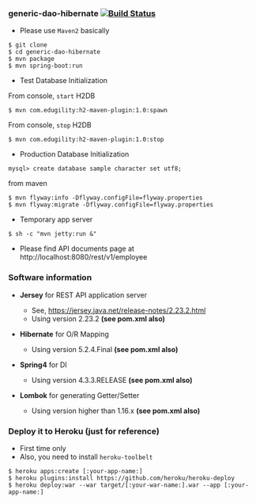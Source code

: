 ### generic-dao-hibernate [![Build Status](https://travis-ci.org/Hiroyuki-Nagata/generic-dao-hibernate.svg?branch=master)](https://travis-ci.org/Hiroyuki-Nagata/generic-dao-hibernate)

* Please use `Maven2` basically

```
$ git clone
$ cd generic-dao-hibernate
$ mvn package
$ mvn spring-boot:run
```

* Test Database Initialization

From console, `start` H2DB

```
$ mvn com.edugility:h2-maven-plugin:1.0:spawn
```

From console, `stop` H2DB

```
$ mvn com.edugility:h2-maven-plugin:1.0:stop
```

* Production Database Initialization

```
mysql> create database sample character set utf8;
```

from maven

```
$ mvn flyway:info -Dflyway.configFile=flyway.properties
$ mvn flyway:migrate -Dflyway.configFile=flyway.properties
```

* Temporary app server
```
$ sh -c "mvn jetty:run &"
```

* Please find API documents page at http://localhost:8080/rest/v1/employee

### Software information

* **Jersey** for REST API application server

    * See, https://jersey.java.net/release-notes/2.23.2.html
    * Using version 2.23.2 **(see pom.xml also)**

* **Hibernate** for O/R Mapping

    * Using version 5.2.4.Final **(see pom.xml also)**

* **Spring4** for DI

    * Using version 4.3.3.RELEASE **(see pom.xml also)**

* **Lombok** for generating Getter/Setter

    * Using version higher than 1.16.x **(see pom.xml also)**

### Deploy it to Heroku (just for reference)

* First time only
* Also, you need to install `heroku-toolbelt`

```
$ heroku apps:create [:your-app-name:]
$ heroku plugins:install https://github.com/heroku/heroku-deploy
$ heroku deploy:war --war target/[:your-war-name:].war --app [:your-app-name:]
```
